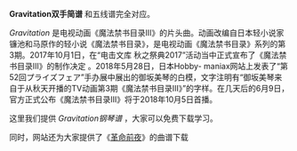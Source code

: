 

**Gravitation双手简谱** 和五线谱完全对应。

_Gravitation_
是电视动画《魔法禁书目录Ⅲ》的片头曲。动画改编自日本轻小说家镰池和马原作的轻小说《魔法禁书目录》，是电视动画《魔法禁书目录》系列的第3期。2017年10月1日，在“电击文库
秋之祭典2017”活动当中正式宣布了《魔法禁书目录Ⅲ》的制作决定 。2018年5月28日，日本Hobby-
maniax网站上发表了“第52回プライズフェア”手办展中展出的御坂美琴的白模，文字注明有“御坂美琴来自于从秋天开播的TV动画第3期《魔法禁书目录Ⅲ》”的字样。在几天后的6月9日，官方正式公布《魔法禁书目录Ⅲ》将于2018年10月5日首播。

这里我们提供 _Gravitation钢琴谱_ ，大家可以免费下载学习。

同时，网站还为大家提供了《[革命前夜](Music-9747-革命前夜-魔法禁书目录ⅢED.html "革命前夜")》的曲谱下载

